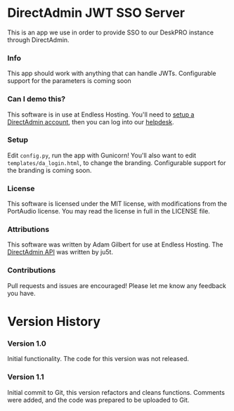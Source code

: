 # DirectAdmin JWT SSO Server
This is an app we use in order to provide SSO to our DeskPRO instance through DirectAdmin.
### Info
This app should work with anything that can handle JWTs. Configurable support for the parameters is coming soon
### Can I demo this?
This software is in use at Endless Hosting. You'll need to [setup a DirectAdmin account](https://theendlessweb.com/signup), then you can log into our [helpdesk](https://support.theendlessweb.com).
### Setup
Edit `config.py`, run the app with Gunicorn! You'll also want to edit `templates/da_login.html`, to change the branding.
Configurable support for the branding is coming soon.
### License
This software is licensed under the MIT license, with modifications from the PortAudio license.
You may read the license in full in the LICENSE file.
### Attributions
This software was written by Adam Gilbert for use at Endless Hosting. The [DirectAdmin API](https://github.com/sensson/python-directadmin) was written by ju5t.
### Contributions
Pull requests and issues are encouraged! Please let me know any feedback you have.

# Version History
### Version 1.0
Initial functionality. The code for this version was not released.
### Version 1.1
Initial commit to Git, this version refactors and cleans functions. Comments were added, and the code was prepared to be uploaded to Git.